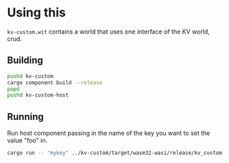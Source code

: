 # Using this

`kv-custom.wit` contains a world that uses one interface of the KV world, crud.

## Building

```sh
pushd kv-custom
cargo component build --release
popd
pushd kv-custom-host
```

## Running

Run host component passing in the name of the key you want to set the value "foo" in.

```sh
cargo run -- "mykey" ../kv-custom/target/wasm32-wasi/release/kv_custom.wasm
```